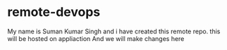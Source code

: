 # remote-devops
My name is Suman Kumar Singh and i have created this remote repo.
this will be hosted on appliaction
And we will make changes here
